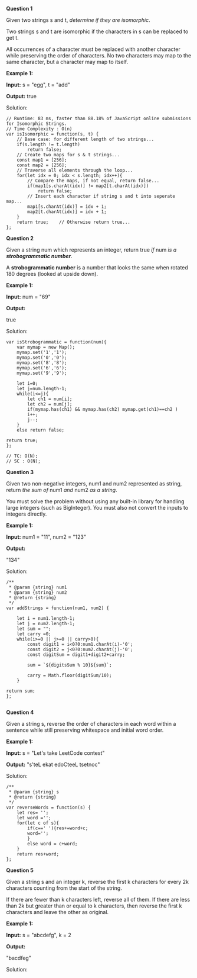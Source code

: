 
**Question 1**

Given two strings s and t, *determine if they are isomorphic*.

Two strings s and t are isomorphic if the characters in s can be replaced to get t.

All occurrences of a character must be replaced with another character while preserving the order of characters. No two characters may map to the same character, but a character may map to itself.

**Example 1:**

**Input:** s = "egg", t = "add"

**Output:** true

Solution:

```
// Runtime: 83 ms, faster than 88.18% of JavaScript online submissions for Isomorphic Strings.
// Time Complexity : O(n)
var isIsomorphic = function(s, t) {
    // Base case: for different length of two strings...
    if(s.length != t.length)
        return false;
    // Create two maps for s & t strings...
    const map1 = [256];
    const map2 = [256];
    // Traverse all elements through the loop...
    for(let idx = 0; idx < s.length; idx++){
        // Compare the maps, if not equal, return false...
        if(map1[s.charAt(idx)] != map2[t.charAt(idx)])
            return false;
        // Insert each character if string s and t into seperate map...
        map1[s.charAt(idx)] = idx + 1;
        map2[t.charAt(idx)] = idx + 1;
    }
    return true;    // Otherwise return true...
};

```



**Question 2**

Given a string num which represents an integer, return true *if* num *is a **strobogrammatic number***.

A **strobogrammatic number** is a number that looks the same when rotated 180 degrees (looked at upside down).

**Example 1:**

**Input:** num = "69"

**Output:**

true

Solution:

```
var isStrobogrammatic = function(num){
    var mymap = new Map();
    mymap.set('1','1');
    mymap.set('0','0');
    mymap.set('8','8');
    mymap.set('6','6');
    mymap.set('9','9');

    let i=0;
    let j=num.length-1;
    while(i<=j){
        let ch1 = num[i];
        let ch2 = num[j];
        if(mymap.has(ch1) && mymap.has(ch2) mymap.get(ch1)==ch2 )
        i++;
        j--;
    } 
    else return false;

return true;
};

// TC: O(N);
// SC : O(N);

```



**Question 3**

Given two non-negative integers, num1 and num2 represented as string, return *the sum of* num1 *and* num2 *as a string*.

You must solve the problem without using any built-in library for handling large integers (such as BigInteger). You must also not convert the inputs to integers directly.

**Example 1:**

**Input:** num1 = "11", num2 = "123"

**Output:**

"134"

Solution:

```
/**
 * @param {string} num1
 * @param {string} num2
 * @return {string}
 */
var addStrings = function(num1, num2) {

    let i = num1.length-1;
    let j = num2.length-1;
    let sum = "";
    let carry =0;
    while(i>=0 || j>=0 || carry>0){
        const digit1 = i<0?0:num1.charAt(i)-'0';
        const digit2 = j<0?0:num2.charAt(j)-'0';
        const digitSum = digit1+digit2+carry;

        sum = `${digitsSum % 10}${sum}`;

        carry = Math.floor(digitSum/10);
    }

return sum;
};


```


**Question 4**

Given a string s, reverse the order of characters in each word within a sentence while still preserving whitespace and initial word order.

**Example 1:**

**Input:** s = "Let's take LeetCode contest"

**Output:** "s'teL ekat edoCteeL tsetnoc"

Solution:

```
/**
 * @param {string} s
 * @return {string}
 */
var reverseWords = function(s) {
    let res= '';
    let word ='';
    for(let c of s){
        if(c==' '){res+=word+c;
        word='';
        }
        else word = c+word;
    }
    return res+word;
};

```


**Question 5**

Given a string s and an integer k, reverse the first k characters for every 2k characters counting from the start of the string.

If there are fewer than k characters left, reverse all of them. If there are less than 2k but greater than or equal to k characters, then reverse the first k characters and leave the other as original.

**Example 1:**

**Input:** s = "abcdefg", k = 2

**Output:**

"bacdfeg"




Solution:

```


```





